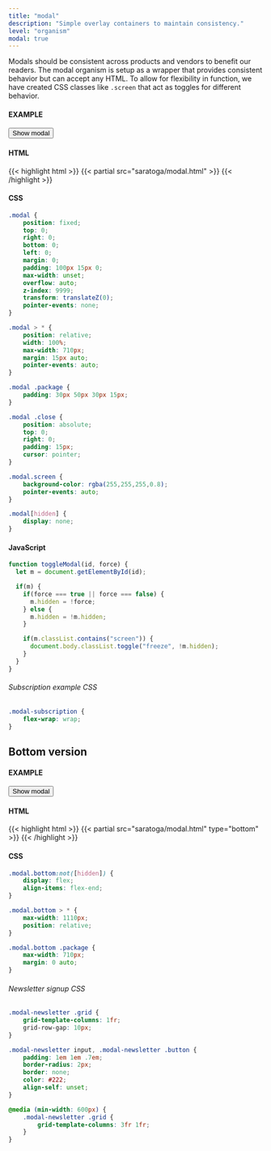 ```yaml
---
title: "modal"
description: "Simple overlay containers to maintain consistency."
level: "organism"
modal: true
---
```


Modals should be consistent across products and vendors to benefit our readers. The modal organism is setup as a wrapper that provides consistent behavior but can accept any HTML. To allow for flexibility in function, we have created CSS classes like `.screen` that act as toggles for different behavior.

#### EXAMPLE
<button class="ghost" onclick="toggleModal('main-modal')">Show modal</button>

#### HTML
{{< highlight html >}}
{{< partial src="saratoga/modal.html" >}}
{{< /highlight >}}

#### CSS
```css
.modal {
	position: fixed;
	top: 0;
	right: 0;
	bottom: 0;
	left: 0;
	margin: 0;
	padding: 100px 15px 0;
	max-width: unset;
	overflow: auto;
	z-index: 9999;
	transform: translateZ(0);
	pointer-events: none;
}

.modal > * {
	position: relative;
	width: 100%;
	max-width: 710px;
	margin: 15px auto;
	pointer-events: auto;
}

.modal .package {
	padding: 30px 50px 30px 15px;
}

.modal .close {
	position: absolute;
	top: 0;
	right: 0;
	padding: 15px;
	cursor: pointer;
}

.modal.screen {
	background-color: rgba(255,255,255,0.8);
	pointer-events: auto;
}

.modal[hidden] {
	display: none;
}
```

#### JavaScript
```js
function toggleModal(id, force) {
  let m = document.getElementById(id);

  if(m) {
    if(force === true || force === false) {
      m.hidden = !force;
    } else {
      m.hidden = !m.hidden;
    }

    if(m.classList.contains("screen")) {
      document.body.classList.toggle("freeze", !m.hidden);
    }
  }
}
```

###### Subscription example CSS
```css
.modal-subscription {
	flex-wrap: wrap;
}
```

## Bottom version

#### EXAMPLE
<button class="ghost" onclick="toggleModal('bottom-modal')">Show modal</button>

#### HTML
{{< highlight html >}}
{{< partial src="saratoga/modal.html" type="bottom" >}}
{{< /highlight >}}

#### CSS
```css
.modal.bottom:not([hidden]) {
	display: flex;
	align-items: flex-end;
}

.modal.bottom > * {
	max-width: 1110px;
	position: relative;
}

.modal.bottom .package {
	max-width: 710px;
	margin: 0 auto;
}
```

###### Newsletter signup CSS
```css
.modal-newsletter .grid {
	grid-template-columns: 1fr;
	grid-row-gap: 10px;
}

.modal-newsletter input, .modal-newsletter .button {
	padding: 1em 1em .7em;
	border-radius: 2px;
	border: none;
	color: #222;
	align-self: unset;
}

@media (min-width: 600px) {
	.modal-newsletter .grid {
		grid-template-columns: 3fr 1fr;
	}
}
```
